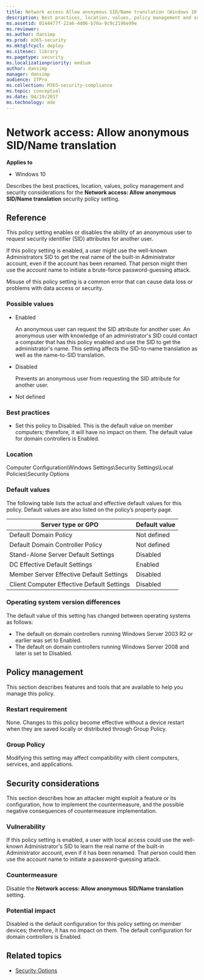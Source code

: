 ```yaml
---
title: Network access Allow anonymous SID/Name translation (Windows 10)
description: Best practices, location, values, policy management and security considerations for the policy setting, Network access Allow anonymous SID/Name translation.
ms.assetid: 0144477f-22a6-4d06-b70a-9c9c2196e99e
ms.reviewer: 
ms.author: dansimp
ms.prod: m365-security
ms.mktglfcycl: deploy
ms.sitesec: library
ms.pagetype: security
ms.localizationpriority: medium
author: dansimp
manager: dansimp
audience: ITPro
ms.collection: M365-security-compliance
ms.topic: conceptual
ms.date: 04/19/2017
ms.technology: mde
---
```


# Network access: Allow anonymous SID/Name translation

**Applies to**
-   Windows 10

Describes the best practices, location, values, policy management and security considerations for the **Network access: Allow anonymous SID/Name translation** security policy setting.

## Reference

This policy setting enables or disables the ability of an anonymous user to request security identifier (SID) attributes for another user.

If this policy setting is enabled, a user might use the well-known Administrators SID to get the real name of the built-in Administrator account, even if the account has been renamed. That person might then use the account name to initiate a brute-force password-guessing attack.

Misuse of this policy setting is a common error that can cause data loss or problems with data access or security.

### Possible values

-   Enabled

    An anonymous user can request the SID attribute for another user. An anonymous user with knowledge of an administrator's SID could contact a computer that has this policy enabled and use the SID to get the administrator's name. This setting affects the SID-to-name translation as well as the name-to-SID translation.

-   Disabled

    Prevents an anonymous user from requesting the SID attribute for another user.

-   Not defined

### Best practices

-   Set this policy to Disabled. This is the default value on member computers; therefore, it will have no impact on them. The default value for domain controllers is Enabled.

### Location

Computer Configuration\\Windows Settings\\Security Settings\\Local Policies\\Security Options

### Default values

The following table lists the actual and effective default values for this policy. Default values are also listed on the policy’s property page.

| Server type or GPO | Default value |
| - | - |
| Default Domain Policy| Not defined| 
| Default Domain Controller Policy | Not defined| 
| Stand-Alone Server Default Settings | Disabled| 
| DC Effective Default Settings | Enabled| 
| Member Server Effective Default Settings| Disabled| 
| Client Computer Effective Default Settings | Disabled| 
 
### Operating system version differences

The default value of this setting has changed between operating systems as follows:

-   The default on domain controllers running Windows Server 2003 R2 or earlier was set to Enabled.
-   The default on domain controllers running Windows Server 2008 and later is set to Disabled.

## Policy management

This section describes features and tools that are available to help you manage this policy.

### Restart requirement

None. Changes to this policy become effective without a device restart when they are saved locally or distributed through Group Policy.

### Group Policy

Modifying this setting may affect compatibility with client computers, services, and applications.

## Security considerations

This section describes how an attacker might exploit a feature or its configuration, how to implement the countermeasure, and the possible negative consequences of countermeasure implementation.

### Vulnerability

If this policy setting is enabled, a user with local access could use the well-known Administrator's SID to learn the real name of the built-in Administrator account, even if it has been renamed. That person could then use the account name to initiate a password-guessing attack.

### Countermeasure

Disable the **Network access: Allow anonymous SID/Name translation** setting.

### Potential impact

Disabled is the default configuration for this policy setting on member devices; therefore, it has no impact on them. The default configuration for domain controllers is Enabled.

## Related topics

- [Security Options](security-options.md)
